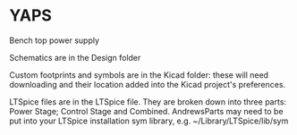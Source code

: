 # YAPS
Bench top power supply

Schematics are in the Design folder

Custom footprints and symbols are in the Kicad folder: these will need downloading and their location added into the Kicad project's preferences.

LTSpice files are in the LTSpice file.  They are broken down into three parts: Power Stage; Control Stage and Combined.  AndrewsParts may need to be put into your LTSpice installation sym library, e.g. ~/Library/LTSpice/lib/sym


